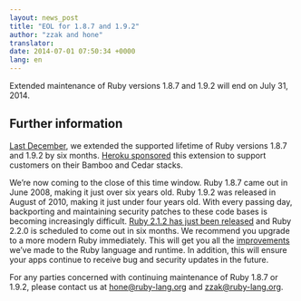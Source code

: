 ```yaml
---
layout: news_post
title: "EOL for 1.8.7 and 1.9.2"
author: "zzak and hone"
translator:
date: 2014-07-01 07:50:34 +0000
lang: en
---
```


Extended maintenance of Ruby versions 1.8.7 and 1.9.2 will end on July 31, 2014.

## Further information

[Last December](https://www.ruby-lang.org/en/news/2013/12/17/maintenance-of-1-8-7-and-1-9-2/), we extended the supported lifetime of Ruby versions 1.8.7 and 1.9.2 by six months.
[Heroku sponsored](https://blog.heroku.com/archives/2013/12/5/a_patch_in_time_securing_ruby) this extension to support customers on their Bamboo and Cedar stacks.

We’re now coming to the close of this time window.
Ruby 1.8.7 came out in June 2008, making it just over six years old. Ruby 1.9.2 was released in August of 2010, making it just under four years old.
With every passing day, backporting and maintaining security patches to these code bases is becoming increasingly difficult.
[Ruby 2.1.2 has just been released](https://www.ruby-lang.org/en/news/2014/05/09/ruby-2-1-2-is-released/) and Ruby 2.2.0 is scheduled to come out in six months. We recommend you upgrade to a more modern Ruby immediately.
This will get you all the [improvements](https://www.ruby-lang.org/en/news/2013/12/25/ruby-2-1-0-is-released/) we’ve made to the Ruby language and runtime.
In addition, this will ensure your apps continue to receive bug and security updates in the future.

For any parties concerned with continuing maintenance of Ruby 1.8.7 or 1.9.2, please contact us at hone@ruby-lang.org and zzak@ruby-lang.org.
